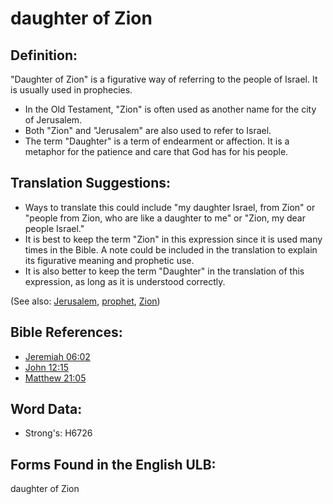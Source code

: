 # daughter of Zion

## Definition:

"Daughter of Zion" is a figurative way of referring to the people of Israel. It is usually used in prophecies.

* In the Old Testament, "Zion" is often used as another name for the city of Jerusalem.
* Both "Zion" and "Jerusalem" are also used to refer to Israel.
* The term "Daughter" is a term of endearment or affection. It is a metaphor for the patience and care that God has for his people.

## Translation Suggestions:

* Ways to translate this could include "my daughter Israel, from Zion" or "people from Zion, who are like a daughter to me" or "Zion, my dear people Israel."
* It is best to keep the term "Zion" in this expression since it is used many times in the Bible. A note could be included in the translation to explain its figurative meaning and prophetic use.
* It is also better to keep the term "Daughter" in the translation of this expression, as long as it is understood correctly.

(See also: [Jerusalem](../names/jerusalem.md), [prophet](../kt/prophet.md), [Zion](../kt/zion.md))

## Bible References:

* [Jeremiah 06:02](rc://en/tn/help/jer/06/02)
* [John 12:15](rc://en/tn/help/jhn/12/15)
* [Matthew 21:05](rc://en/tn/help/mat/21/05)

## Word Data:

* Strong's: H6726

## Forms Found in the English ULB:

daughter of Zion

